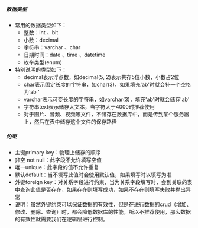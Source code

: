 ##### 数据类型

- 常用的数据类型如下：
  - 整数：int 、bit
  - 小数：decimal
  - 字符串：varchar 、char
  - 日期时间：date 、time 、datetime
  - 枚举类型(enum)
- 特别说明的类型如下：
  - decimal表示浮点数，如decimal(5, 2)表示共存5位小数，小数占2位
  - char表示固定长度的字符串，如char(3)，如果填充'ab'时就会补一个空格为‘ab '
  - varchar表示可变长度的字符串，如varchar(3)，填充'ab'时就会储存'ab'
  - 字符串text表示储存大文本，当字符大于4000时推荐使用
  - 对于图片、音频、视频等文件，不储存在数据库中，而是传到某个服务器上，然后在表中储存这个文件的保存路径

##### 约束

- 主键primary key：物理上储存的顺序
- 非空 not null：此字段不允许填写空值
- 唯一unique：此字段的值不允许重复
- 默认default：当不填写此值时会使用默认值，如果填写时以填写为准
- 外键foreign key：对关系字段进行约束，当为关系字段填写时，会到关联的表中查询此值是否存在，如果存在则填写成功，如果不存在则填写失败并抛出异常
- 说明：虽然外键约束可以保证数据的有效性，但是在进行数据的crud（增加、修改、删除、查询）时，都会降低数据库的性能，所以不推荐使用，那么数据的有效性就需要我们在逻辑层进行控制。